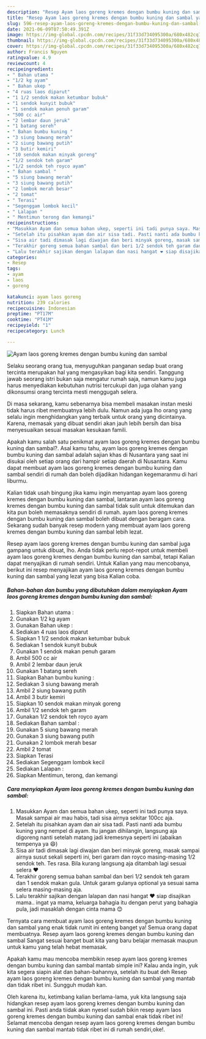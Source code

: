 ```yaml
---
description: "Resep Ayam laos goreng kremes dengan bumbu kuning dan sambal yang sedap dan Mudah Dibuat"
title: "Resep Ayam laos goreng kremes dengan bumbu kuning dan sambal yang sedap dan Mudah Dibuat"
slug: 596-resep-ayam-laos-goreng-kremes-dengan-bumbu-kuning-dan-sambal-yang-sedap-dan-mudah-dibuat
date: 2021-06-09T07:50:49.391Z
image: https://img-global.cpcdn.com/recipes/31f33d734095300a/680x482cq70/ayam-laos-goreng-kremes-dengan-bumbu-kuning-dan-sambal-foto-resep-utama.jpg
thumbnail: https://img-global.cpcdn.com/recipes/31f33d734095300a/680x482cq70/ayam-laos-goreng-kremes-dengan-bumbu-kuning-dan-sambal-foto-resep-utama.jpg
cover: https://img-global.cpcdn.com/recipes/31f33d734095300a/680x482cq70/ayam-laos-goreng-kremes-dengan-bumbu-kuning-dan-sambal-foto-resep-utama.jpg
author: Francis Nguyen
ratingvalue: 4.9
reviewcount: 4
recipeingredient:
- " Bahan utama "
- "1/2 kg ayam"
- " Bahan ukep "
- "4 ruas laos diparut"
- "1 1/2 sendok makan ketumbar bubuk"
- "1 sendok kunyit bubuk"
- "1 sendok makan penuh garam"
- "500 cc air"
- "2 lembar daun jeruk"
- "1 batang sereh"
- " Bahan bumbu kuning "
- "3 siung bawang merah"
- "2 siung bawang putih"
- "3 butir kemiri"
- "10 sendok makan minyak goreng"
- "1/2 sendok teh garam"
- "1/2 sendok teh royco ayam"
- " Bahan sambal "
- "5 siung bawang merah"
- "3 siung bawang putih"
- "2 lombok merah besar"
- "2 tomat"
- " Terasi"
- "Segenggam lombok kecil"
- " Lalapan "
- " Mentimun terong dan kemangi"
recipeinstructions:
- "Masukkan Ayam dan semua bahan ukep, seperti ini tadi punya saya. Masak sampai air mau habis, tadi sisa airnya sekitar 100cc aja."
- "Setelah itu pisahkan ayam dan air sisa tadi. Pasti nanti ada bumbu kuning yang nempel di ayam. Itu jangan dihilangin, langsung aja digoreng nanti setelah matang jadi kremesnya seperti ini (abaikan tempenya ya 😄)"
- "Sisa air tadi dimasak lagi diwajan dan beri minyak goreng, masak sampai airnya susut sekali seperti ini, beri garam dan royco masing-masing 1/2 sendok teh. Tes rasa. Bila kurang langsung aja ditambah lagi sesuai selera ❤"
- "Terakhir goreng semua bahan sambal dan beri 1/2 sendok teh garam dan 1 sendok makan gula. Untuk garam gulanya optional ya sesuai sama selera masing-masing aja."
- "Lalu terakhir sajikan dengan lalapan dan nasi hangat ❤ siap disajikan mama.. ingat ya mama, keluarga bahagia itu dengan perut yang bahagia pula, jadi masaklah dengan cinta mama 😊"
categories:
- Resep
tags:
- ayam
- laos
- goreng

katakunci: ayam laos goreng 
nutrition: 239 calories
recipecuisine: Indonesian
preptime: "PT17M"
cooktime: "PT41M"
recipeyield: "1"
recipecategory: Lunch

---
```



![Ayam laos goreng kremes dengan bumbu kuning dan sambal](https://img-global.cpcdn.com/recipes/31f33d734095300a/680x482cq70/ayam-laos-goreng-kremes-dengan-bumbu-kuning-dan-sambal-foto-resep-utama.jpg)

Selaku seorang orang tua, menyuguhkan panganan sedap buat orang tercinta merupakan hal yang mengasyikan bagi kita sendiri. Tanggung jawab seorang istri bukan saja mengatur rumah saja, namun kamu juga harus menyediakan kebutuhan nutrisi tercukupi dan juga olahan yang dikonsumsi orang tercinta mesti menggugah selera.

Di masa  sekarang, kamu sebenarnya bisa membeli masakan instan meski tidak harus ribet membuatnya lebih dulu. Namun ada juga lho orang yang selalu ingin menghidangkan yang terbaik untuk orang yang dicintainya. Karena, memasak yang dibuat sendiri akan jauh lebih bersih dan bisa menyesuaikan sesuai masakan kesukaan famili. 



Apakah kamu salah satu penikmat ayam laos goreng kremes dengan bumbu kuning dan sambal?. Asal kamu tahu, ayam laos goreng kremes dengan bumbu kuning dan sambal adalah sajian khas di Nusantara yang saat ini disukai oleh setiap orang dari hampir setiap daerah di Nusantara. Kamu dapat membuat ayam laos goreng kremes dengan bumbu kuning dan sambal sendiri di rumah dan boleh dijadikan hidangan kegemaranmu di hari liburmu.

Kalian tidak usah bingung jika kamu ingin menyantap ayam laos goreng kremes dengan bumbu kuning dan sambal, lantaran ayam laos goreng kremes dengan bumbu kuning dan sambal tidak sulit untuk ditemukan dan kita pun boleh memasaknya sendiri di rumah. ayam laos goreng kremes dengan bumbu kuning dan sambal boleh dibuat dengan beragam cara. Sekarang sudah banyak resep modern yang membuat ayam laos goreng kremes dengan bumbu kuning dan sambal lebih lezat.

Resep ayam laos goreng kremes dengan bumbu kuning dan sambal juga gampang untuk dibuat, lho. Anda tidak perlu repot-repot untuk membeli ayam laos goreng kremes dengan bumbu kuning dan sambal, tetapi Kalian dapat menyajikan di rumah sendiri. Untuk Kalian yang mau mencobanya, berikut ini resep menyajikan ayam laos goreng kremes dengan bumbu kuning dan sambal yang lezat yang bisa Kalian coba.

<!--inarticleads1-->

##### Bahan-bahan dan bumbu yang dibutuhkan dalam menyiapkan Ayam laos goreng kremes dengan bumbu kuning dan sambal:

1. Siapkan  Bahan utama :
1. Gunakan 1/2 kg ayam
1. Gunakan  Bahan ukep :
1. Sediakan 4 ruas laos diparut
1. Siapkan 1 1/2 sendok makan ketumbar bubuk
1. Sediakan 1 sendok kunyit bubuk
1. Gunakan 1 sendok makan penuh garam
1. Ambil 500 cc air
1. Ambil 2 lembar daun jeruk
1. Gunakan 1 batang sereh
1. Siapkan  Bahan bumbu kuning :
1. Sediakan 3 siung bawang merah
1. Ambil 2 siung bawang putih
1. Ambil 3 butir kemiri
1. Siapkan 10 sendok makan minyak goreng
1. Ambil 1/2 sendok teh garam
1. Gunakan 1/2 sendok teh royco ayam
1. Sediakan  Bahan sambal :
1. Gunakan 5 siung bawang merah
1. Gunakan 3 siung bawang putih
1. Gunakan 2 lombok merah besar
1. Ambil 2 tomat
1. Siapkan  Terasi
1. Sediakan Segenggam lombok kecil
1. Sediakan  Lalapan :
1. Siapkan  Mentimun, terong, dan kemangi




<!--inarticleads2-->

##### Cara menyiapkan Ayam laos goreng kremes dengan bumbu kuning dan sambal:

1. Masukkan Ayam dan semua bahan ukep, seperti ini tadi punya saya. Masak sampai air mau habis, tadi sisa airnya sekitar 100cc aja.
1. Setelah itu pisahkan ayam dan air sisa tadi. Pasti nanti ada bumbu kuning yang nempel di ayam. Itu jangan dihilangin, langsung aja digoreng nanti setelah matang jadi kremesnya seperti ini (abaikan tempenya ya 😄)
1. Sisa air tadi dimasak lagi diwajan dan beri minyak goreng, masak sampai airnya susut sekali seperti ini, beri garam dan royco masing-masing 1/2 sendok teh. Tes rasa. Bila kurang langsung aja ditambah lagi sesuai selera ❤
1. Terakhir goreng semua bahan sambal dan beri 1/2 sendok teh garam dan 1 sendok makan gula. Untuk garam gulanya optional ya sesuai sama selera masing-masing aja.
1. Lalu terakhir sajikan dengan lalapan dan nasi hangat ❤ siap disajikan mama.. ingat ya mama, keluarga bahagia itu dengan perut yang bahagia pula, jadi masaklah dengan cinta mama 😊




Ternyata cara membuat ayam laos goreng kremes dengan bumbu kuning dan sambal yang enak tidak rumit ini enteng banget ya! Semua orang dapat membuatnya. Resep ayam laos goreng kremes dengan bumbu kuning dan sambal Sangat sesuai banget buat kita yang baru belajar memasak maupun untuk kamu yang telah hebat memasak.

Apakah kamu mau mencoba membikin resep ayam laos goreng kremes dengan bumbu kuning dan sambal mantab simple ini? Kalau anda ingin, yuk kita segera siapin alat dan bahan-bahannya, setelah itu buat deh Resep ayam laos goreng kremes dengan bumbu kuning dan sambal yang mantab dan tidak ribet ini. Sungguh mudah kan. 

Oleh karena itu, ketimbang kalian berlama-lama, yuk kita langsung saja hidangkan resep ayam laos goreng kremes dengan bumbu kuning dan sambal ini. Pasti anda tiidak akan nyesel sudah bikin resep ayam laos goreng kremes dengan bumbu kuning dan sambal enak tidak ribet ini! Selamat mencoba dengan resep ayam laos goreng kremes dengan bumbu kuning dan sambal mantab tidak ribet ini di rumah sendiri,oke!.

